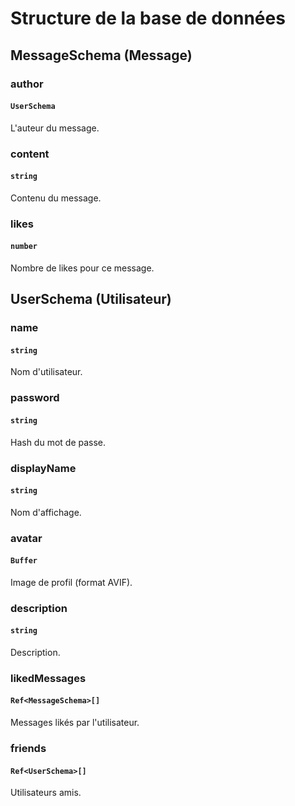 # Structure de la base de données

## MessageSchema (Message)

### author

#### `UserSchema`

L'auteur du message.

### content

#### `string`

Contenu du message.

### likes

#### `number`

Nombre de likes pour ce message.

## UserSchema (Utilisateur)

### name

#### `string`

Nom d'utilisateur.

### password

#### `string`

Hash du mot de passe.

### displayName

#### `string`

Nom d'affichage.

### avatar

#### `Buffer`

Image de profil (format AVIF).

### description

#### `string`

Description.

### likedMessages

#### `Ref<MessageSchema>[]`

Messages likés par l'utilisateur.

### friends

#### `Ref<UserSchema>[]`

Utilisateurs amis.
